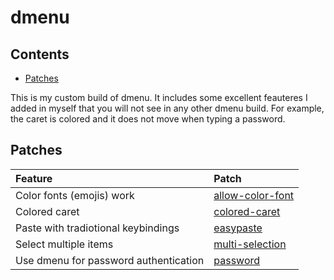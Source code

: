 dmenu
================

## Contents

-   [Patches](#patches)

This is my custom build of dmenu. It includes some excellent feauteres I
added in myself that you will not see in any other dmenu build. For
example, the caret is colored and it does not move when typing a
password.

## Patches

| Feature                               | Patch                                                                                                                                   |
|:--------------------------------------|:----------------------------------------------------------------------------------------------------------------------------------------|
| Color fonts (emojis) work             | [allow-color-font](https://github.com/amarakon/dotfiles/tree/master/etc/portage/patches/x11-misc/dmenu/dmenu-allow-color-font-5.0.diff) |
| Colored caret                         | [colored-caret](https://github.com/amarakon/dotfiles/tree/master/etc/portage/patches/x11-misc/dmenu/dmenu-colored-caret-5.0.diff)       |
| Paste with tradiotional keybindings   | [easypaste](https://github.com/amarakon/dotfiles/tree/master/etc/portage/patches/x11-misc/dmenu/dmenu-easypaste-5.0.diff)               |
| Select multiple items                 | [multi-selection](https://github.com/amarakon/dotfiles/tree/master/etc/portage/patches/x11-misc/dmenu/dmenu-multi-selection-4.9.diff)   |
| Use dmenu for password authentication | [password](https://github.com/amarakon/dotfiles/tree/master/etc/portage/patches/x11-misc/dmenu/dmenu-password-5.0.diff)                 |
